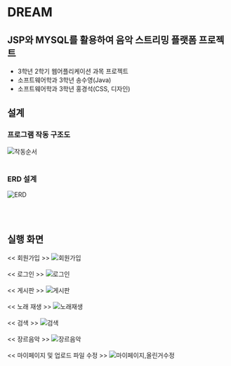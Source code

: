 # DREAM

## JSP와 MYSQL를 활용하여 음악 스트리밍 플랫폼 프로젝트
- 3학년 2학기 웹어플리케이션 과목 프로젝트
- 소프트웨어학과 3학년 송수영(Java)
- 소프트웨어학과 3학년 홍경석(CSS, 디자인)

## 설계

### 프로그램 작동 구조도<br>
![작동순서](https://user-images.githubusercontent.com/80526924/227163516-43fc8b85-98d9-460f-b272-2beb43cd611e.png)<br><br>

### ERD 설계 <br>
![ERD](https://user-images.githubusercontent.com/80526924/227163647-5c6c3c04-3196-4a90-a99d-3890c29ca943.png)

<br><br>
## 실행 화면
<< 회원가입 >>
![회원가입](https://user-images.githubusercontent.com/80526924/227163900-e7ac8e45-856a-4af2-a726-9f394af5ff8d.gif)
<br><br>
<< 로그인 >>
![로그인](https://user-images.githubusercontent.com/80526924/227163867-519d1936-f70c-4ef9-9c5a-e53189eaf94f.gif)
<br><br>
<< 게시판 >>
![게시판](https://user-images.githubusercontent.com/80526924/227164010-b03f47eb-625b-4733-97f3-0e1a3e57d0a3.gif)
<br><br>
<< 노래 재생 >>
![노래재생](https://user-images.githubusercontent.com/80526924/227164042-439b88f7-6dd4-42e0-b37b-49bb197cffdf.gif)
<br><br>
<< 검색 >>
![검색](https://user-images.githubusercontent.com/80526924/227164079-889b7ef6-63c3-4d94-a29f-3f1b4b0da7f1.gif)
<br><br>
<< 장르음악 >>
![장르음악](https://user-images.githubusercontent.com/80526924/227164152-324019ce-43c5-4035-b1bc-6b93f4c32945.gif)
<br><br>
<< 마이페이지 및 업로드 파일 수정 >>
![마이페이지,올린거수정](https://user-images.githubusercontent.com/80526924/227164238-26ee816c-56af-489f-b217-7efbe44063dd.gif)



